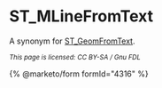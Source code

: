 # ST\_MLineFromText

A synonym for [ST\_GeomFromText](st_geomfromtext.md).

<sub>_This page is licensed: CC BY-SA / Gnu FDL_</sub>

{% @marketo/form formId="4316" %}
